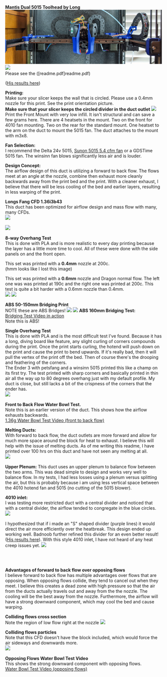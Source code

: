 **Mantis Dual 5015 Toolhead by Long** 
![](images/mantis.jpg)  
![](images/images.jpg)  
Please see the ([readme.pdf]readme.pdf)

([His results here](https://fayly.voron.dev/index.php/apps/files/?dir=/Voron-Open-Projects/AfterBurner%20Optimization/Badnoobs%20AB%20Data&fileid=17492))


**Printing:**  
Make sure your slicer keeps the wall that is circled.  Please use a 0.4mm nozzle for this print.
See the print orientation picture.  
**Make sure that your slicer keeps the circled divider in the duct outlet**
![](https://fayly.voron.dev/index.php/core/preview?fileId=35585&x=2560&y=1600&a=true)
Print the Front Mount with very low infill.  It isn't structural and can save a few grams here.
There are 4 heatsets in the mount. Two on the front for 4010 fan mounting. Two on the rear for the standard mount. One heatset to the arm on the duct to mount the 5015 fan. The duct attaches to the mount with m3x8.  



**Fan Selection:**  
I recommend the Delta 24v 5015, [Sunon 5015 5.4 cfm fan](https://www.digikey.com/short/zrwpw9) or a GDSTime 5015 fan.  The winsinn fan blows significantly less air and is louder.  

**Design Concept:**  
The airflow design of this duct is utilizing a forward to back flow. The flows meet at an angle at the nozzle, combine then exhaust more cleanly backwards away from the print bed and the print.  With a cleaner exhaust, I believe that there will be less cooling of the bed and earlier layers, resulting in less warping of the print.  

**Longs Fang CFD 1.36i3b43**  
This duct has been optimized for airflow design and mass flow with many, many CFDs.  
![](https://fayly.voron.dev/index.php/core/preview?fileId=35577&x=2560&y=1600&a=true)

![](https://fayly.voron.dev/index.php/core/preview?fileId=43224&x=2560&y=1600&a=true)

**8-way Overhang Test**  
This is done with PLA and is more realistic to every day printing because the layer has a little more time to cool.  All of these were done with the side panels on and the front open.  

This set was printed with a **0.4mm** nozzle at 200c.  
(hmm looks like I lost this image)

This set was printed with a **0.6mm** nozzle and Dragon normal flow.  The left one was was printed at 190c and the right one was printed at 200c.  This test is quite a bit harder with a 0.6mm nozzle than 0.4mm.  
![](https://fayly.voron.dev/index.php/core/preview?fileId=57509&x=2560&y=1600&a=true)
![](https://fayly.voron.dev/index.php/core/preview?fileId=57500&x=2560&y=1600&a=true)

**ABS 50-150mm Bridging Print**  
NOTE these are ABS Bridges!
![](https://fayly.voron.dev/index.php/core/preview?fileId=35699&x=2560&y=1600&a=true)
![](https://fayly.voron.dev/index.php/core/preview?fileId=35691&x=2560&y=1600&a=true)
**ABS 160mm Bridging Test:**  
[Bridging Test Video in action](https://www.youtube.com/watch?v=jcgmpLg1aaE)  
Note this is ABS!  

**Single Overhang Test**  
This is done with PLA and is the most difficult test I've found.  Because it has a long, diving board like feature, any slight curling of corners compounds during the print.  Once the print starts curling, the hotend will push down on the print and cause the print to bend upwards.  If it's really bad, then it will pull the vertex of the print off the bed.  Then of course there's the drooping and feathering of the corners.  
The Ender 3 with petsfang and a winsinn 5015 printed this like a champ on its first try.  The test printed with sharp corners and basically printed in thin air all the way up to 80 degrees overhang just with my default profile.  My duct is close, but still lacks a bit of the crispness of the corners that the ender has.  
![](https://fayly.voron.dev/index.php/core/preview?fileId=36429&x=2560&y=1600&a=true)
  
**Front to Back Flow Water Bowl Test.**  
Note this is an earlier version of the duct.  This shows how the airflow exhausts backwards.  
[1.36g Water Bowl Test Video (front to back flow)](https://www.youtube.com/watch?v=J4byv68tgz8)  

**Melting Ducts:**  
With forward to back flow, the duct outlets are more forward and allow for much more space around the block for heat to exhaust.  I believe this will help with the issue of melting ducts.  As of me writing this readme, I have printed over 100 hrs on this duct and have not seen any melting at all.  
![](https://fayly.voron.dev/index.php/core/preview?fileId=35994&x=2560&y=1600&a=true)

**Upper Plenum:**
This duct uses an upper plenum to balance flow between the two arms.  This was dead simple to design and works very well to balance flow.  In my tests, I had less losses using a plenum versus splitting the air, but this is probably because i am using less vertical space between the 4010 hotend fan and 5015 (no cutting of the 5015 blower).  

**4010 inlet:**  
I was testing more restricted duct with a central divider and noticed that with a central divider, the airflow tended to congregate in the blue circles.  
![](https://fayly.voron.dev/index.php/core/preview?fileId=35929&x=2560&y=1600&a=true)

I hypothesized that if i made an "S" shaped divider (purple lines) it would direct the air more efficiently over the heatbreak.  This design ended up working well.  Badnoob further refined this divider for an even better result!  ([His results here](https://fayly.voron.dev/index.php/apps/files/?dir=/Voron-Open-Projects/AfterBurner%20Optimization/Badnoobs%20AB%20Data&fileid=17492)).  With this style 4010 inlet, I have not heard of any heat creep issues yet. 
![](https://fayly.voron.dev/index.php/core/preview?fileId=35920&x=2560&y=1600&a=true)

  &nbsp;  
  &nbsp;  

**Advantages of forward to back flow over opposing flows**  
I believe forward to back flow has multiple advantages over flows that are opposing. When opposing flows collide, they tend to cancel out when they meet. I believe this creates a dead zone with high pressure so that the air from the ducts actually travels out and away from the the nozzle. The cooling will be the best away from the nozzle. Furthermore, the airflow will have a strong downward component, which may cool the bed and cause warping.

**Colliding flows cross section**  
Note the region of low flow right at the nozzle
![](https://fayly.voron.dev/index.php/core/preview?fileId=35559&x=2560&y=1600&a=true)

**Colliding flows particles**  
Note that this CFD doesn't have the block included, which would force the air sideways and downwards more.  
![](https://fayly.voron.dev/index.php/core/preview?fileId=35568&x=2560&y=1600&a=true)  

**Opposing Flows Water Bowl Test Video**  
This shows the strong downward component with opposing flows.  
[Water Bowl Test Video (opposing flows)](https://www.youtube.com/watch?v=l_91Pe5qC6Y)

  &nbsp;  
  &nbsp;  

